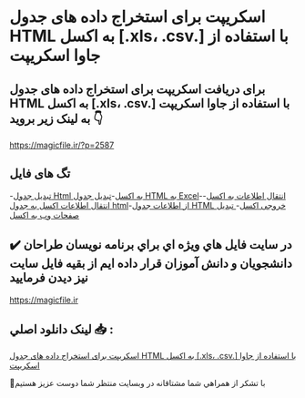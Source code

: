 # اسکریپت برای استخراج داده های جدول HTML به اکسل [.xls، .csv.] با استفاده از جاوا اسکریپت

## برای دریافت اسکریپت برای استخراج داده های جدول HTML به اکسل [.xls، .csv.] با استفاده از جاوا اسکریپت به لینک زیر بروید 👇

https://magicfile.ir/?p=2587

## تگ های فایل

-[تبدیل جدول Html به اکسل](https://magicfile.ir/product/%d8%a7%d8%b3%da%a9%d8%b1%db%8c%d9%be%d8%aa-%d8%a8%d8%b1%d8%a7%db%8c-%d8%a7%d8%b3%d8%aa%d8%ae%d8%b1%d8%a7%d8%ac-%d8%af%d8%a7%d8%af%d9%87-%d9%87%d8%a7%db%8c%d8%ac%d8%af%d9%88%d9%84-html-%d8%a8%d9%87-%d8%a7%da%a9%d8%b3%d9%84/)-[تبدیل جدول HTML به Excel](https://magicfile.ir/product/%d8%a7%d8%b3%da%a9%d8%b1%db%8c%d9%be%d8%aa-%d8%a8%d8%b1%d8%a7%db%8c-%d8%a7%d8%b3%d8%aa%d8%ae%d8%b1%d8%a7%d8%ac-%d8%af%d8%a7%d8%af%d9%87-%d9%87%d8%a7%db%8c%d8%ac%d8%af%d9%88%d9%84-html-%d8%a8%d9%87-%d8%a7%da%a9%d8%b3%d9%84/)-[انتقال اطلاعات به اکسل](https://magicfile.ir/product/%d8%a7%d8%b3%da%a9%d8%b1%db%8c%d9%be%d8%aa-%d8%a8%d8%b1%d8%a7%db%8c-%d8%a7%d8%b3%d8%aa%d8%ae%d8%b1%d8%a7%d8%ac-%d8%af%d8%a7%d8%af%d9%87-%d9%87%d8%a7%db%8c%d8%ac%d8%af%d9%88%d9%84-html-%d8%a8%d9%87-%d8%a7%da%a9%d8%b3%d9%84/)-[انتقال اطلاعات اکسل به جدول html](https://magicfile.ir/product/%d8%a7%d8%b3%da%a9%d8%b1%db%8c%d9%be%d8%aa-%d8%a8%d8%b1%d8%a7%db%8c-%d8%a7%d8%b3%d8%aa%d8%ae%d8%b1%d8%a7%d8%ac-%d8%af%d8%a7%d8%af%d9%87-%d9%87%d8%a7%db%8c%d8%ac%d8%af%d9%88%d9%84-html-%d8%a8%d9%87-%d8%a7%da%a9%d8%b3%d9%84/)-[از اطلاعات جدول HTML خروجی اکسل](https://magicfile.ir/product/%d8%a7%d8%b3%da%a9%d8%b1%db%8c%d9%be%d8%aa-%d8%a8%d8%b1%d8%a7%db%8c-%d8%a7%d8%b3%d8%aa%d8%ae%d8%b1%d8%a7%d8%ac-%d8%af%d8%a7%d8%af%d9%87-%d9%87%d8%a7%db%8c%d8%ac%d8%af%d9%88%d9%84-html-%d8%a8%d9%87-%d8%a7%da%a9%d8%b3%d9%84/)-[ تبدیل صفحات وب به اکسل](https://magicfile.ir/product/%d8%a7%d8%b3%da%a9%d8%b1%db%8c%d9%be%d8%aa-%d8%a8%d8%b1%d8%a7%db%8c-%d8%a7%d8%b3%d8%aa%d8%ae%d8%b1%d8%a7%d8%ac-%d8%af%d8%a7%d8%af%d9%87-%d9%87%d8%a7%db%8c%d8%ac%d8%af%d9%88%d9%84-html-%d8%a8%d9%87-%d8%a7%da%a9%d8%b3%d9%84/)

## ✔️ در سايت فايل هاي ويژه اي براي برنامه نويسان طراحان دانشجويان و دانش آموزان قرار داده ايم از بقيه فايل سايت نيز ديدن فرماييد

https://magicfile.ir


## لينک دانلود اصلي 📥 :

[اسکریپت برای استخراج داده های جدول HTML به اکسل [.xls، .csv.] با استفاده از جاوا اسکریپت](https://magicfile.ir/product/%d8%a7%d8%b3%da%a9%d8%b1%db%8c%d9%be%d8%aa-%d8%a8%d8%b1%d8%a7%db%8c-%d8%a7%d8%b3%d8%aa%d8%ae%d8%b1%d8%a7%d8%ac-%d8%af%d8%a7%d8%af%d9%87-%d9%87%d8%a7%db%8c%d8%ac%d8%af%d9%88%d9%84-html-%d8%a8%d9%87-%d8%a7%da%a9%d8%b3%d9%84/) 


🙏با تشکر از همراهي شما مشتاقانه در وبسایت منتظر شما دوست عزیز هستیم

